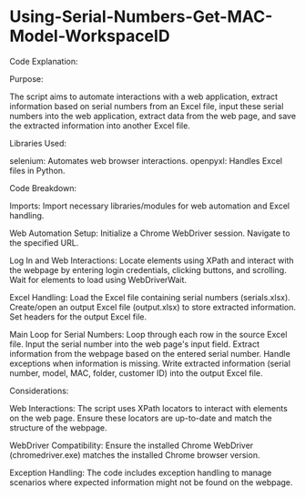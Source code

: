 # Using-Serial-Numbers-Get-MAC-Model-WorkspaceID
Code Explanation:

Purpose:

The script aims to automate interactions with a web application, extract information based on serial numbers from an Excel file, input these serial numbers into the web application, extract data from the web page, and save the extracted information into another Excel file.

Libraries Used:

selenium: Automates web browser interactions.
openpyxl: Handles Excel files in Python.


Code Breakdown:

Imports: Import necessary libraries/modules for web automation and Excel handling.

Web Automation Setup:
Initialize a Chrome WebDriver session.
Navigate to the specified URL.

Log In and Web Interactions:
Locate elements using XPath and interact with the webpage by entering login credentials, clicking buttons, and scrolling.
Wait for elements to load using WebDriverWait.

Excel Handling:
Load the Excel file containing serial numbers (serials.xlsx).
Create/open an output Excel file (output.xlsx) to store extracted information.
Set headers for the output Excel file.

Main Loop for Serial Numbers:
Loop through each row in the source Excel file.
Input the serial number into the web page's input field.
Extract information from the webpage based on the entered serial number.
Handle exceptions when information is missing.
Write extracted information (serial number, model, MAC, folder, customer ID) into the output Excel file.

Considerations:

Web Interactions: The script uses XPath locators to interact with elements on the web page. Ensure these locators are up-to-date and match the structure of the webpage.

WebDriver Compatibility: Ensure the installed Chrome WebDriver (chromedriver.exe) matches the installed Chrome browser version.

Exception Handling: The code includes exception handling to manage scenarios where expected information might not be found on the webpage.
